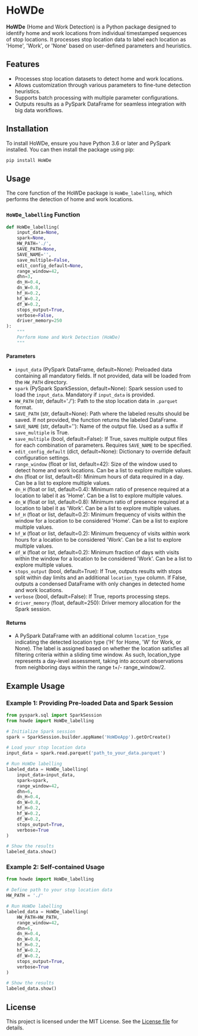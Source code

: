 # HoWDe

**HoWDe** (Home and Work Detection) is a Python package designed to identify home and work locations from individual timestamped sequences of stop locations. It processes stop location data to label each location as 'Home', 'Work', or 'None' based on user-defined parameters and heuristics.

## Features

- Processes stop location datasets to detect home and work locations. 
- Allows customization through various parameters to fine-tune detection heuristics.
- Supports batch processing with multiple parameter configurations.
- Outputs results as a PySpark DataFrame for seamless integration with big data workflows.

## Installation

To install HoWDe, ensure you have Python 3.6 or later and PySpark installed. You can then install the package using pip:

```bash
pip install HoWDe
```

## Usage

The core function of the HoWDe package is `HoWDe_labelling`, which performs the detection of home and work locations.

### `HoWDe_labelling` Function

```python
def HoWDe_labelling(
    input_data=None,
    spark=None,
    HW_PATH='./',
    SAVE_PATH=None,
    SAVE_NAME='',
    save_multiple=False,
    edit_config_default=None,
    range_window=42,
    dhn=3,
    dn_H=0.4,
    dn_W=0.8,
    hf_H=0.2,
    hf_W=0.2,
    df_W=0.2,
    stops_output=True,
    verbose=False,
    driver_memory=250
):
    """
    Perform Home and Work Detection (HoWDe)
    """
```

#### Parameters

- `input_data` (PySpark DataFrame, default=None): Preloaded data containing all mandatory fields. If not provided, data will be loaded from the `HW_PATH` directory.
- `spark` (PySpark SparkSession, default=None): Spark session used to load the `input_data`. Mandatory if `input_data` is provided.
- `HW_PATH` (str, default='./'): Path to the stop location data in `.parquet` format.
- `SAVE_PATH` (str, default=None): Path where the labeled results should be saved. If not provided, the function returns the labeled DataFrame.
- `SAVE_NAME` (str, default=''): Name of the output file. Used as a suffix if `save_multiple` is True.
- `save_multiple` (bool, default=False): If True, saves multiple output files for each combination of parameters. Requires `SAVE_NAME` to be specified.
- `edit_config_default` (dict, default=None): Dictionary to override default configuration settings.
- `range_window` (float or list, default=42): Size of the window used to detect home and work locations. Can be a list to explore multiple values.
- `dhn` (float or list, default=6): Minimum hours of data required in a day. Can be a list to explore multiple values.
- `dn_H` (float or list, default=0.4): Minimum ratio of presence required at a location to label it as 'Home'. Can be a list to explore multiple values.
- `dn_W` (float or list, default=0.8): Minimum ratio of presence required at a location to label it as 'Work'. Can be a list to explore multiple values.
- `hf_H` (float or list, default=0.2): Minimum frequency of visits within the window for a location to be considered 'Home'. Can be a list to explore multiple values.
- `hf_W` (float or list, default=0.2): Minimum frequency of visits within work hours for a location to be considered 'Work'. Can be a list to explore multiple values.
- `df_W` (float or list, default=0.2): Minimum fraction of days with visits within the window for a location to be considered 'Work'. Can be a list to explore multiple values.
- `stops_output` (bool, default=True): If True, outputs results with stops split within day limits and an additional `location_type` column. If False, outputs a condensed DataFrame with only changes in detected home and work locations.
- `verbose` (bool, default=False): If True, reports processing steps.
- `driver_memory` (float, default=250): Driver memory allocation for the Spark session.

#### Returns

- A PySpark DataFrame with an additional column `location_type` indicating the detected location type ('H' for Home, 'W' for Work, or None). The label is assigned based on whether the location satisfies all filtering criteria within a sliding time window. As such, location_type represents a day-level assessment, taking into account observations from neighboring days within the range t+/- range_window/2.

## Example Usage

### Example 1: Providing Pre-loaded Data and Spark Session

```python
from pyspark.sql import SparkSession
from howde import HoWDe_labelling

# Initialize Spark session
spark = SparkSession.builder.appName('HoWDeApp').getOrCreate()

# Load your stop location data
input_data = spark.read.parquet('path_to_your_data.parquet')

# Run HoWDe labelling
labeled_data = HoWDe_labelling(
    input_data=input_data,
    spark=spark,
    range_window=42,
    dhn=6,
    dn_H=0.4,
    dn_W=0.8,
    hf_H=0.2,
    hf_W=0.2,
    df_W=0.2,
    stops_output=True,
    verbose=True
)

# Show the results
labeled_data.show()
```

### Example 2: Self-contained Usage

```python
from howde import HoWDe_labelling

# Define path to your stop location data
HW_PATH = './'

# Run HoWDe labelling
labeled_data = HoWDe_labelling(
    HW_PATH=HW_PATH,
    range_window=42,
    dhn=6,
    dn_H=0.4,
    dn_W=0.8,
    hf_H=0.2,
    hf_W=0.2,
    df_W=0.2,
    stops_output=True,
    verbose=True
)

# Show the results
labeled_data.show()
```

## License

This project is licensed under the MIT License. See the [License file](https://opensource.org/licenses/MIT) for details.
